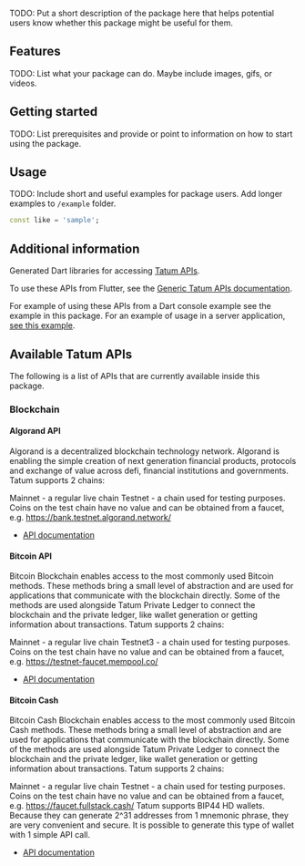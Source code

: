 <!--
This README describes the package. If you publish this package to pub.dev,
this README's contents appear on the landing page for your package.

For information about how to write a good package README, see the guide for
[writing package pages](https://dart.dev/guides/libraries/writing-package-pages).

For general information about developing packages, see the Dart guide for
[creating packages](https://dart.dev/guides/libraries/create-library-packages)
and the Flutter guide for
[developing packages and plugins](https://flutter.dev/developing-packages).
-->

TODO: Put a short description of the package here that helps potential users
know whether this package might be useful for them.

## Features

TODO: List what your package can do. Maybe include images, gifs, or videos.

## Getting started

TODO: List prerequisites and provide or point to information on how to
start using the package.

## Usage

TODO: Include short and useful examples for package users. Add longer examples
to `/example` folder.

```dart
const like = 'sample';
```

## Additional information

Generated Dart libraries for accessing
[Tatum APIs](https://docs.tatum.io/).

To use these APIs from Flutter, see the
[Generic Tatum APIs documentation](https://apidoc.tatum.io/).

For example of using these APIs from a Dart console example see the example in
this package. For an example of usage in a server application,
[see this example](https://github.com/samuelezedi/tatum-dart/tree/main/example).

## Available Tatum APIs

The following is a list of APIs that are currently available inside this
package.

### Blockchain

#### Algorand API

Algorand is a decentralized blockchain technology network. Algorand is enabling the simple creation of next generation financial products, protocols and exchange of value across defi, financial institutions and governments.
Tatum supports 2 chains:

Mainnet - a regular live chain
Testnet - a chain used for testing purposes. Coins on the test chain have no value and can be obtained from a faucet, e.g. https://bank.testnet.algorand.network/

- [API documentation](https://apidoc.tatum.io/tag/Algorand)

#### Bitcoin API

Bitcoin Blockchain enables access to the most commonly used Bitcoin methods. These methods bring a small level of abstraction and are used for applications that communicate with the blockchain directly. Some of the methods are used alongside Tatum Private Ledger to connect the blockchain and the private ledger, like wallet generation or getting information about transactions.
Tatum supports 2 chains:

Mainnet - a regular live chain
Testnet3 - a chain used for testing purposes. Coins on the test chain have no value and can be obtained from a faucet, e.g. https://testnet-faucet.mempool.co/

- [API documentation](https://apidoc.tatum.io/tag/Bitcoin)

#### Bitcoin Cash

Bitcoin Cash Blockchain enables access to the most commonly used Bitcoin Cash methods. These methods bring a small level of abstraction and are used for applications that communicate with the blockchain directly. Some of the methods are used alongside Tatum Private Ledger to connect the blockchain and the private ledger, like wallet generation or getting information about transactions.
Tatum supports 2 chains:

Mainnet - a regular live chain
Testnet - a chain used for testing purposes. Coins on the test chain have no value and can be obtained from a faucet, e.g. https://faucet.fullstack.cash/
Tatum supports BIP44 HD wallets. Because they can generate 2^31 addresses from 1 mnemonic phrase, they are very convenient and secure. It is possible to generate this type of wallet with 1 simple API call.

- [API documentation](https://apidoc.tatum.io/tag/Bitcoin-Cash)